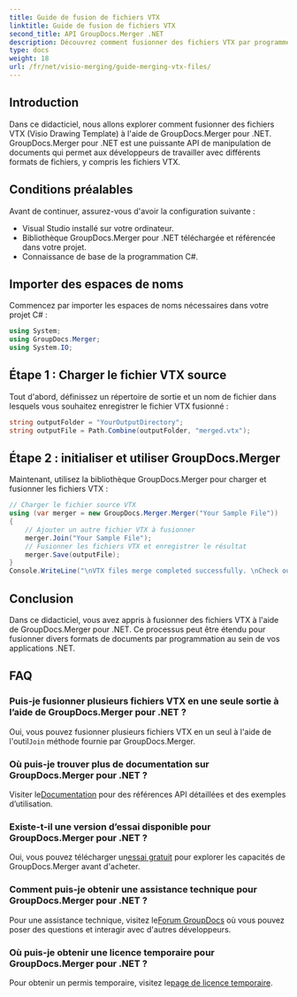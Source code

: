 ```yaml
---
title: Guide de fusion de fichiers VTX
linktitle: Guide de fusion de fichiers VTX
second_title: API GroupDocs.Merger .NET
description: Découvrez comment fusionner des fichiers VTX par programme à l'aide de GroupDocs.Merger pour .NET. Guide étape par étape avec des exemples de code.
type: docs
weight: 18
url: /fr/net/visio-merging/guide-merging-vtx-files/
---
```

## Introduction
Dans ce didacticiel, nous allons explorer comment fusionner des fichiers VTX (Visio Drawing Template) à l'aide de GroupDocs.Merger pour .NET. GroupDocs.Merger pour .NET est une puissante API de manipulation de documents qui permet aux développeurs de travailler avec différents formats de fichiers, y compris les fichiers VTX.
## Conditions préalables
Avant de continuer, assurez-vous d'avoir la configuration suivante :
- Visual Studio installé sur votre ordinateur.
- Bibliothèque GroupDocs.Merger pour .NET téléchargée et référencée dans votre projet.
- Connaissance de base de la programmation C#.

## Importer des espaces de noms
Commencez par importer les espaces de noms nécessaires dans votre projet C# :
```csharp
using System; 
using GroupDocs.Merger;
using System.IO;
```
## Étape 1 : Charger le fichier VTX source
Tout d'abord, définissez un répertoire de sortie et un nom de fichier dans lesquels vous souhaitez enregistrer le fichier VTX fusionné :
```csharp
string outputFolder = "YourOutputDirectory";
string outputFile = Path.Combine(outputFolder, "merged.vtx");
```
## Étape 2 : initialiser et utiliser GroupDocs.Merger
Maintenant, utilisez la bibliothèque GroupDocs.Merger pour charger et fusionner les fichiers VTX :
```csharp
// Charger le fichier source VTX
using (var merger = new GroupDocs.Merger.Merger("Your Sample File"))
{
    // Ajouter un autre fichier VTX à fusionner
    merger.Join("Your Sample File");
    // Fusionner les fichiers VTX et enregistrer le résultat
    merger.Save(outputFile);
}
Console.WriteLine("\nVTX files merge completed successfully. \nCheck output in {0}", outputFolder);
```

## Conclusion
Dans ce didacticiel, vous avez appris à fusionner des fichiers VTX à l'aide de GroupDocs.Merger pour .NET. Ce processus peut être étendu pour fusionner divers formats de documents par programmation au sein de vos applications .NET.

## FAQ
### Puis-je fusionner plusieurs fichiers VTX en une seule sortie à l’aide de GroupDocs.Merger pour .NET ?
 Oui, vous pouvez fusionner plusieurs fichiers VTX en un seul à l'aide de l'outil`Join` méthode fournie par GroupDocs.Merger.
### Où puis-je trouver plus de documentation sur GroupDocs.Merger pour .NET ?
 Visiter le[Documentation](https://reference.groupdocs.com/merger/net/) pour des références API détaillées et des exemples d’utilisation.
### Existe-t-il une version d’essai disponible pour GroupDocs.Merger pour .NET ?
 Oui, vous pouvez télécharger un[essai gratuit](https://releases.groupdocs.com/) pour explorer les capacités de GroupDocs.Merger avant d'acheter.
### Comment puis-je obtenir une assistance technique pour GroupDocs.Merger pour .NET ?
 Pour une assistance technique, visitez le[Forum GroupDocs](https://forum.groupdocs.com/c/merger/32) où vous pouvez poser des questions et interagir avec d'autres développeurs.
### Où puis-je obtenir une licence temporaire pour GroupDocs.Merger pour .NET ?
 Pour obtenir un permis temporaire, visitez le[page de licence temporaire](https://purchase.groupdocs.com/temporary-license/).